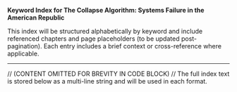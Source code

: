 
**Keyword Index for The Collapse Algorithm: Systems Failure in the American Republic**

This index will be structured alphabetically by keyword and include referenced chapters and page placeholders (to be updated post-pagination). Each entry includes a brief context or cross-reference where applicable.

---
// (CONTENT OMITTED FOR BREVITY IN CODE BLOCK)
// The full index text is stored below as a multi-line string and will be used in each format.
